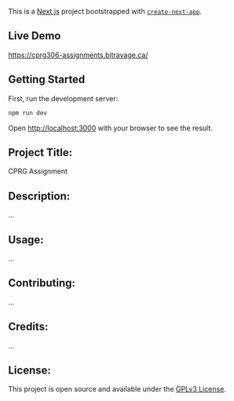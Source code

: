 This is a [Next.js](https://nextjs.org) project bootstrapped with [`create-next-app`](https://nextjs.org/docs/app/api-reference/cli/create-next-app).

## Live Demo

https://cprg306-assignments.bitravage.ca/

## Getting Started

First, run the development server:

```bash
npm run dev

```

Open [http://localhost:3000](http://localhost:3000) with your browser to see the result.

## Project Title:

CPRG Assignment

## Description:

...

## Usage:

...

## Contributing:

...

## Credits:

...

## License:

This project is open source and available under the [GPLv3 License](LICENSE).
